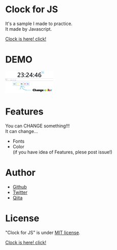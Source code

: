 # Clock for JS
It's a sample I made to practice.<br/>
It made by Javascript.

<a href = "http://emc2games.starfree.jp/tool/clock/">Clock is here! click!</a>

# DEMO
<img src="clock-discribe.png" alt="デモ画像" title="サンプル" width=30% height=30%>

# Features
You can CHANGE something!!! <br/>
It can change...<br/>
* Fonts <br/>
* Color <br/>
(if you have idea of Features, plese post issue!)

# Author
* <a href = "https://github.com/tomato645">Github</a>
* <a href = "https://twitter.com/tomato645P">Twitter</a>
* <a href = "https://qiita.com/tomato645">Qiita</a>

# License
"Clock for JS" is under [MIT license](https://en.wikipedia.org/wiki/MIT_License).


<a href = "http://emc2games.starfree.jp/tool/clock/">Clock is here! click!</a>
